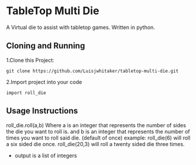 # TableTop Multi Die
A Virtual die to assist with tabletop games. Written in python.

## Cloning and Running
1.Clone this Project:
```
git clone https://github.com/Luisjwhitaker/tabletop-multi-die.git
```
2.Import project into your code
```
import roll_die
```

## Usage Instructions
roll_die.roll(a,b)
Where 
a is an integer that represents the number of sides the die you want to roll is. and 
b is an integer that represents the number of times you want to roll said die. (default of once)
example:
        roll_die(6) will roll a six sided die once.
        roll_die(20,3) will roll a twenty sided die three times.
* output is a list of integers
